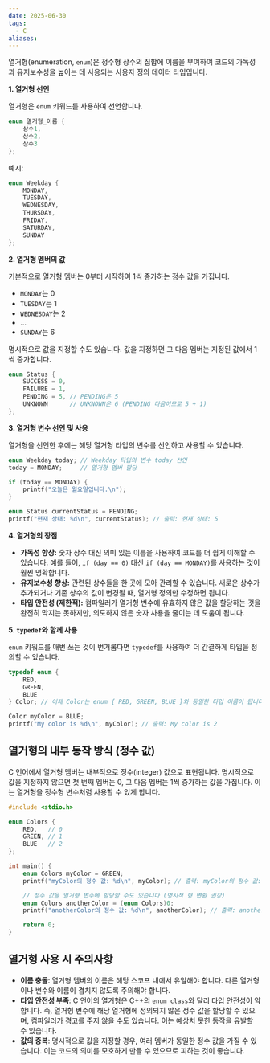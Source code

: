 ```yaml
---
date: 2025-06-30
tags:
  - C
aliases:
---
```

열거형(enumeration, `enum`)은 정수형 상수의 집합에 이름을 부여하여 코드의 가독성과 유지보수성을 높이는 데 사용되는 사용자 정의 데이터 타입입니다.

**1. 열거형 선언**

열거형은 `enum` 키워드를 사용하여 선언합니다.

```c
enum 열거형_이름 {
    상수1,
    상수2,
    상수3
};
```

예시:

```c
enum Weekday {
    MONDAY,
    TUESDAY,
    WEDNESDAY,
    THURSDAY,
    FRIDAY,
    SATURDAY,
    SUNDAY
};
```

**2. 열거형 멤버의 값**

기본적으로 열거형 멤버는 0부터 시작하여 1씩 증가하는 정수 값을 가집니다.

*   `MONDAY`는 0
*   `TUESDAY`는 1
*   `WEDNESDAY`는 2
*   ...
*   `SUNDAY`는 6

명시적으로 값을 지정할 수도 있습니다. 값을 지정하면 그 다음 멤버는 지정된 값에서 1씩 증가합니다.

```c
enum Status {
    SUCCESS = 0,
    FAILURE = 1,
    PENDING = 5, // PENDING은 5
    UNKNOWN      // UNKNOWN은 6 (PENDING 다음이므로 5 + 1)
};
```

**3. 열거형 변수 선언 및 사용**

열거형을 선언한 후에는 해당 열거형 타입의 변수를 선언하고 사용할 수 있습니다.

```c
enum Weekday today; // Weekday 타입의 변수 today 선언
today = MONDAY;     // 열거형 멤버 할당

if (today == MONDAY) {
    printf("오늘은 월요일입니다.\n");
}

enum Status currentStatus = PENDING;
printf("현재 상태: %d\n", currentStatus); // 출력: 현재 상태: 5
```

**4. 열거형의 장점**

*   **가독성 향상:** 숫자 상수 대신 의미 있는 이름을 사용하여 코드를 더 쉽게 이해할 수 있습니다. 예를 들어, `if (day == 0)` 대신 `if (day == MONDAY)`를 사용하는 것이 훨씬 명확합니다.
*   **유지보수성 향상:** 관련된 상수들을 한 곳에 모아 관리할 수 있습니다. 새로운 상수가 추가되거나 기존 상수의 값이 변경될 때, 열거형 정의만 수정하면 됩니다.
*   **타입 안전성 (제한적):** 컴파일러가 열거형 변수에 유효하지 않은 값을 할당하는 것을 완전히 막지는 못하지만, 의도하지 않은 숫자 사용을 줄이는 데 도움이 됩니다.

**5. `typedef`와 함께 사용**

`enum` 키워드를 매번 쓰는 것이 번거롭다면 `typedef`를 사용하여 더 간결하게 타입을 정의할 수 있습니다.

```c
typedef enum {
    RED,
    GREEN,
    BLUE
} Color; // 이제 Color는 enum { RED, GREEN, BLUE }와 동일한 타입 이름이 됩니다.

Color myColor = BLUE;
printf("My color is %d\n", myColor); // 출력: My color is 2
```

## 열거형의 내부 동작 방식 (정수 값)

C 언어에서 열거형 멤버는 내부적으로 정수(integer) 값으로 표현됩니다. 명시적으로 값을 지정하지 않으면 첫 번째 멤버는 0, 그 다음 멤버는 1씩 증가하는 값을 가집니다. 이는 열거형을 정수형 변수처럼 사용할 수 있게 합니다.

```c
#include <stdio.h>

enum Colors {
    RED,   // 0
    GREEN, // 1
    BLUE   // 2
};

int main() {
    enum Colors myColor = GREEN;
    printf("myColor의 정수 값: %d\n", myColor); // 출력: myColor의 정수 값: 1

    // 정수 값을 열거형 변수에 할당할 수도 있습니다 (명시적 형 변환 권장)
    enum Colors anotherColor = (enum Colors)0;
    printf("anotherColor의 정수 값: %d\n", anotherColor); // 출력: anotherColor의 정수 값: 0

    return 0;
}
```

## 열거형 사용 시 주의사항

*   **이름 충돌**: 열거형 멤버의 이름은 해당 스코프 내에서 유일해야 합니다. 다른 열거형이나 변수와 이름이 겹치지 않도록 주의해야 합니다.
*   **타입 안전성 부족**: C 언어의 열거형은 C++의 `enum class`와 달리 타입 안전성이 약합니다. 즉, 열거형 변수에 해당 열거형에 정의되지 않은 정수 값을 할당할 수 있으며, 컴파일러가 경고를 주지 않을 수도 있습니다. 이는 예상치 못한 동작을 유발할 수 있습니다.
*   **값의 중복**: 명시적으로 값을 지정할 경우, 여러 멤버가 동일한 정수 값을 가질 수 있습니다. 이는 코드의 의미를 모호하게 만들 수 있으므로 피하는 것이 좋습니다.
